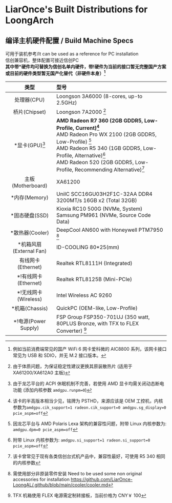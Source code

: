 # LiarOnce's Built Distributions for LoongArch

## 编译主机硬件配置 / Build Machine Specs
可用于装机参考/It can be used as a reference for PC installation  
信创兼容机，整体配置可接近信创PC  
**其中带*硬件均可替换为信创名单内硬件，带!硬件为当前的接口暂无完整国产方案或目前的硬件类型暂无国产化替代（非硬件本身）[^2]**  

|          类型           | 型号                                                         |
| :---------------------: | :----------------------------------------------------------- |
|       处理器(CPU)       | Loongson 3A6000 (8-cores, up-to 2.5GHz)                      |
|      桥片(Chipset)      | Loongson 7A2000 [^9]                                              |
|       *显卡(GPU)[^8]        | **AMD Radeon R7 360 (2GB GDDR5, Low-Profile, Current)[^7]** <br /> AMD Radeon Pro WX 2100 (2GB GDDR5, Low-Profile) [^3] <br />AMD Radeon R5 340 (1GB GDDR5, Low-Profile, Alternative)[^4] <br /> AMD Radeon 520 (2GB GDDR5, Low-Profile, Recommending Alternative)[^5]|
|    主板(Motherboard)    | XA61200                                                      |
|      *内存(Memory)      | UniIC SCC16GU03H2F1C-32AA DDR4 3200MT/s 16GB x2 (Total 32GB) |
|     *固态硬盘(SSD)      | Kioxia RC10 500G (NVMe, System) <br /> Samsung PM961 (NVMe, Source Code Data)|
|     *散热器(Cooler)     | DeepCool AN600 with Honeywell PTM7950 [^1]                   |
| *机箱风扇(External Fan) | ID-COOLING 80*25(mm)                                         |
|   有线网卡(Ethernet)    | Realtek RTL8111H (Integrated)                                |
|  *!有线网卡(Ethernet)   | Realtek RTL8125B (Mini-PCIe)                                 |
|  *!无线网卡(Wireless)   | Intel Wireless AC 9260                                       |
|     *机箱(Chassis)      | QuickPC (OEM-like, Low-Profile)                              |
|  *!电源(Power Supply)   | FSP Group FSP350-701UJ (350 watt, 80PLUS Bronze, with TFX to FLEX Converter) [^6]|

[^1]: 需使用部分非原装零件安装 Need to be used some non original accessories for installation https://github.com/LiarOnce-LoongAL/.github/blob/main/cooler/cooler.md
[^2]: 例如当前消费端常见的国产 WiFi 6 网卡爱科微的 AIC8800 系列，该网卡接口常见为 USB 和 SDIO，并无 M.2 接口版本。
[^3]: 因龙芯平台与 AMD Polaris Lexa 架构的兼容性问题，附带 Linux 内核参数为: `amdgpu.dpm=0 pcie_aspm=off`
[^4]: 附带 Linux 内核参数为: `amdgpu.si_support=1 radeon.si_support=0 pcie_aspm=off`
[^5]: 该卡曾常见于现有各类信创台式机产品中，兼容性最好，可使用 R5 340 相同的内核参数
[^6]: TFX 机箱使用 FLEX 电源需定制转接板，当前价格为 CNY￥ 100 
[^7]: 该卡的半高版本相当少见，铭牌为 PSTHD，来源应该是 OEM 工控机，内核参数为`amdgpu.cik_support=1 radeon.cik_support=0 amdgpu.sg_display=0 pcie_aspm=off`  
[^8]: 由于龙芯平台的 ACPI 休眠机制不完善，若使用 AMD 显卡均需关闭动态断电功能 (添加内核参数 `amdgpu.runpm=0`)
[^9]: 由于体质问题，为保证稳定性建议更换其原装散热片 (适用于 XA61200/XA612A0 主板)
